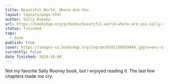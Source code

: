```yaml
---
title: Beautiful World, Where Are You
layout: layouts/page.html
author: Sally Rooney
url: https://bookshop.org/p/books/beautiful-world-where-are-you-sally-rooney/18811941?ean=9781250859044
status: finished
tags:
  - book
publish: true
cover: https://images-us.bookshop.org/ingram/9781250859044.jpg?v=enc-v1
currently: false
date finished: 2024-10-04
---
```

Not my favorite Sally Rooney book, but I enjoyed reading it. The last few chapters made me cry.